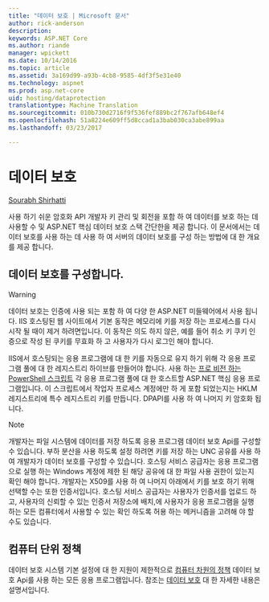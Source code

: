 ```yaml
---
title: "데이터 보호 | Microsoft 문서"
author: rick-anderson
description: 
keywords: ASP.NET Core
ms.author: riande
manager: wpickett
ms.date: 10/14/2016
ms.topic: article
ms.assetid: 3a169d99-a93b-4cb8-9585-4df3f5e31e40
ms.technology: aspnet
ms.prod: asp.net-core
uid: hosting/dataprotection
translationtype: Machine Translation
ms.sourcegitcommit: 010b730d2716f9f536fef889bc2f767afb648ef4
ms.openlocfilehash: 51a8224e609ff5d8ccad1a3bab030ca3abe899aa
ms.lasthandoff: 03/23/2017

---
```

# <a name="data-protection"></a>데이터 보호

<a name=dataprotection></a>

[Sourabh Shirhatti](https://twitter.com/sshirhatti)

사용 하기 쉬운 암호화 API 개발자 키 관리 및 회전을 포함 하 여 데이터를 보호 하는 데 사용할 수 및 ASP.NET 핵심 데이터 보호 스택 간단한을 제공 합니다. 이 문서에서는 데이터 보호를 사용 하는 데 사용 하 여 서버의 데이터 보호를 구성 하는 방법에 대 한 개요를 제공 합니다.

## <a name="configuring-data-protection"></a>데이터 보호를 구성합니다.

>[!WARNING]
> 데이터 보호는 인증에 사용 되는 포함 하 여 다양 한 ASP.NET 미들웨어에서 사용 됩니다. IIS 호스팅된 웹 사이트에서 기본 동작은 메모리에 키를 저장 하는 프로세스를 다시 시작 될 때이 제거 하려면입니다. 이 동작은 의도 하지 않은, 예를 들어 취소 키 쿠키 인증으로 작성 된 쿠키를 무효화 하 고 사용자가 다시 로그인 해야 합니다.

IIS에서 호스팅되는 응용 프로그램에 대 한 키를 자동으로 유지 하기 위해 각 응용 프로그램 풀에 대 한 레지스트리 하이브를 만들어야 합니다. 사용 하는 [프로 비전 하는 PowerShell 스크립트](https://github.com/aspnet/DataProtection/blob/dev/Provision-AutoGenKeys.ps1) 각 응용 프로그램 풀에 대 한 호스트할 ASP.NET 핵심 응용 프로그램입니다. 이 스크립트에서 작업자 프로세스 계정에만 하 게 포함 되었는지는 HKLM 레지스트리에 특수 레지스트리 키를 만듭니다. DPAPI를 사용 하 여 나머지 키 암호화 됩니다.

> [!NOTE]
> 개발자는 파일 시스템에 데이터를 저장 하도록 응용 프로그램 데이터 보호 Api를 구성할 수 있습니다. 부하 분산을 사용 하도록 설정 하려면 키를 저장 하는 UNC 공유를 사용 하 여 개발자가 데이터 보호를 구성할 수 있습니다. 호스팅 서비스 공급자는 응용 프로그램으로 실행 하는 Windows 계정에 제한 된 해당 공유에 대 한 파일 사용 권한이 있는지 확인 해야 합니다. 개발자는 X509를 사용 하 여 나머지 아래에서 키를 보호 하기 위해 선택할 수는 또한 인증서입니다. 호스팅 서비스 공급자는 사용자가 인증서를 업로드 하 고, 사용자의 신뢰할 수 있는 인증서 저장소에 배치,에 사용자가 응용 프로그램을 실행 하는 모든 컴퓨터에서 사용할 수 있는 확인 하도록 허용 하는 메커니즘을 고려해 야 할 수도 있습니다.

## <a name="machine-wide-policy"></a>컴퓨터 단위 정책

데이터 보호 시스템 기본 설정에 대 한 지원이 제한적으로 [컴퓨터 차원의 정책](../security/data-protection/configuration/machine-wide-policy.md#data-protection-configuration-machinewidepolicy) 데이터 보호 Api를 사용 하는 모든 응용 프로그램입니다. 참조는 [데이터 보호](../security/data-protection/index.md) 대 한 자세한 내용은 설명서입니다.

